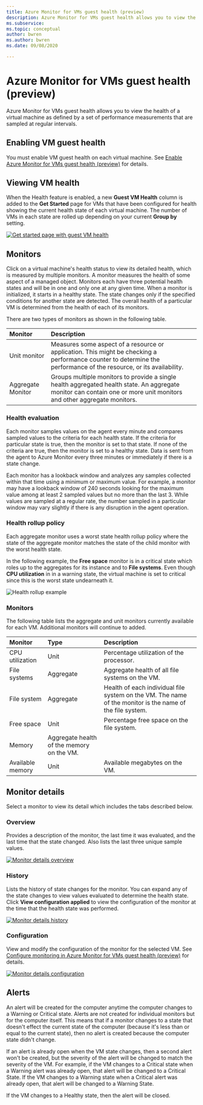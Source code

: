 ```yaml
---
title: Azure Monitor for VMs guest health (preview)
description: Azure Monitor for VMs guest health allows you to view the health of a virtual machine as defined by a set of performance measurements that are sampled at regular intervals. 
ms.subservice: 
ms.topic: conceptual
author: bwren
ms.author: bwren
ms.date: 09/08/2020

---
```


# Azure Monitor for VMs guest health (preview)
Azure Monitor for VMs guest health allows you to view the health of a virtual machine as defined by a set of performance measurements that are sampled at regular intervals. 

## Enabling VM guest health
You must enable VM guest health on each virtual machine. See [Enable Azure Monitor for VMs guest health (preview)](vminsights-health-enable.md) for details.

## Viewing VM health
When the Health feature is enabled, a new **Guest VM Health** column is added to the **Get Started** page for VMs that have been configured for health showing the current health state of each virtual machine. The number of VMs in each state are rolled up depending on your current **Group by** setting.

[![Get started page with guest VM health](media/vminsights-health-overview/get-started-page.png)](media/vminsights-health-overview/get-started-page.png#lightbox)


## Monitors
Click on a virtual machine's health status to view its detailed health, which is measured by multiple monitors. A monitor measures the health of some aspect of a managed object. Monitors each have three potential health states and will be in one and only one at any given time. When a monitor is initialized, it starts in a healthy state. The state changes only if the specified conditions for another state are detected. The overall health of a particular VM is determined from the health of each of its monitors.

There are two types of monitors as shown in the following table.

| Monitor | Description |
|:---|:---|
| Unit monitor | Measures some aspect of a resource or application. This might be checking a performance counter to determine the performance of the resource, or its availability. |
| Aggregate Monitor | Groups multiple monitors to provide a single health aggregated health state. An aggregate monitor can contain one or more unit monitors and other aggregate monitors. |

### Health evaluation
Each monitor samples values on the agent every minute and compares sampled values to the criteria for each health state. If the criteria for particular state is true, then the monitor is set to that state. If none of the criteria are true, then the monitor is set to a healthy state. Data is sent from the agent to Azure Monitor every three minutes or immediately if there is a state change.

Each monitor has a lookback window and analyzes any samples collected within that time using a minimum or maximum value. For example, a monitor may have a lookback window of 240 seconds looking for the maximum value among at least 2 sampled values but no more than the last 3. While values are sampled at a regular rate, the number sampled in a particular window may vary slightly if there is any disruption in the agent operation.
  
### Health rollup policy
Each aggregate monitor uses a worst state health rollup policy where the state of the aggregate monitor matches the state of the child monitor with the worst health state.  

In the following example, the **Free space** monitor is in a critical state which roles up to the aggregates for its instance and to **File systems**. Even though **CPU utilization** in in a warning state, the virtual machine is set to critical since this is the worst state undearneath it.

![Health rollup example](media/vminsights-health-overview/health-rollup-example.png)


### Monitors
The following table lists the aggregate and unit monitors currently available for each VM. Additional monitors will continue to added.

| Monitor | Type | Description |
|:---|:---|:---|
| CPU utilization | Unit | Percentage utilization of the processor. |
| File systems | Aggregate | Aggregate health of all file systems on the VM. |
| File system  | Aggregate | Health of each individual file system on the VM. The name of the monitor is the name of the file system. |
| Free space | Unit | Percentage free space on the file system. |
| Memory | Aggregate health of the memory on the VM. |
| Available memory | Unit | Available megabytes on the VM.



## Monitor details
Select a monitor to view its detail which includes the tabs described below.

### Overview 
Provides a description of the monitor, the last time it was evaluated, and the last time that the state changed. Also lists the last three unique sample values.

[![Monitor details overview](media/vminsights-health-overview/monitor-details-overview.png)](media/vminsights-health-overview/monitor-details-overview.png#lightbox)

### History
Lists the history of state changes for the monitor. You can expand any of the state changes to view values evaluated to determine the health state. Click **View configuration applied** to view the configuration of the monitor at the time that the health state was performed.

[![Monitor details history](media/vminsights-health-overview/monitor-details-history.png)](media/vminsights-health-overview/monitor-details-history.png#lightbox)

### Configuration
View and modify the configuration of the monitor for the selected VM. See [Configure monitoring in Azure Monitor for VMs guest health (preview)](vminsights-health-enable.md) for details.

[![Monitor details configuration](media/vminsights-health-overview/monitor-details-configuration.png)](media/vminsights-health-overview/monitor-details-configuration.png#lightbox)


## Alerts
An alert will be created for the computer anytime the computer changes to a Warning or Critical state. Alerts are not created for individual monitors but for the computer itself. This means that if a monitor changes to a state that doesn't effect the current state of the computer (because it's less than or equal to the current state), then no alert is created because the computer state didn't change.

If an alert is already open when the VM state changes, then a second alert won't be created, but the severity of the alert will be changed to match the severity of the VM. For example, if the VM changes to a Critical state when a Warning alert was already open, that alert will be changed to a Critical State. If the VM changes to a Warning state when a Critical alert was already open, that alert will be changed to a Warning State. 

If the VM changes to a Healthy state, then the alert will be closed.
